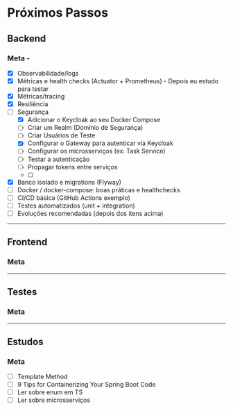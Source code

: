 # Próximos Passos

## Backend
### Meta - 
- [x] Observabilidade/logs
- [x] Métricas e health checks (Actuator + Prometheus) - Depois eu estudo para testar
- [x] Métricas/tracing
- [x] Resiliência
- [ ] Segurança
    - [X] Adicionar o Keycloak ao seu Docker Compose
    - [ ] Criar um Realm (Domínio de Segurança)
    - [ ] Criar Usuários de Teste
    - [x] Configurar o Gateway para autenticar via Keycloak
    - [ ] Configurar os microsserviços (ex: Task Service)
    - [ ] Testar a autenticação
    - [ ] Propagar tokens entre serviços
    - [ ]
- [x] Banco isolado e migrations (Flyway)
- [ ] Docker / docker-compose: boas práticas e healthchecks
- [ ] CI/CD básica (GitHub Actions exemplo)
- [ ] Testes automatizados (unit + integration)
- [ ] Evoluções recomendadas (depois dos itens acima)

---

## Frontend
### Meta

---

## Testes
### Meta


---

## Estudos
### Meta
- [ ] Template Method
- [ ] 9 Tips for Containerizing Your Spring Boot Code
- [ ] Ler sobre enum em TS
- [ ] Ler sobre microsserviços